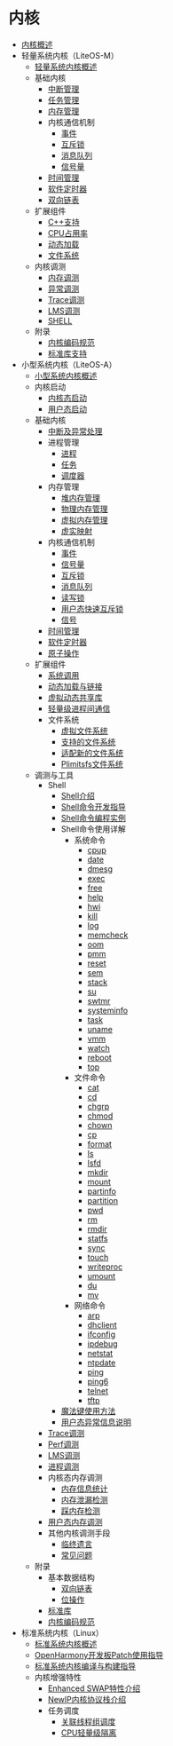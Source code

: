 # 内核

- [内核概述](kernel-overview.md)
- 轻量系统内核（LiteOS-M）
    - [轻量系统内核概述](kernel-mini-overview.md)
    - 基础内核
        - [中断管理](kernel-mini-basic-interrupt.md)
        - [任务管理](kernel-mini-basic-task.md)
        - [内存管理](kernel-mini-basic-memory.md)
        - 内核通信机制
            - [事件](kernel-mini-basic-ipc-event.md)
            - [互斥锁](kernel-mini-basic-ipc-mutex.md)
            - [消息队列](kernel-mini-basic-ipc-queue.md)
            - [信号量](kernel-mini-basic-ipc-sem.md)
        - [时间管理](kernel-mini-basic-time.md)
        - [软件定时器](kernel-mini-basic-soft.md)
        - [双向链表](kernel-mini-basic-list.md)
    - 扩展组件
        - [C++支持](kernel-mini-extend-support.md)
        - [CPU占用率](kernel-mini-extend-cpup.md)
        - [动态加载](kernel-mini-extend-dynamic-loading.md)
        - [文件系统](kernel-mini-extend-file.md)
    - 内核调测
        - [内存调测](kernel-mini-memory-debug.md)
        - [异常调测](kernel-mini-memory-exception.md)
        - [Trace调测](kernel-mini-memory-trace.md)
        - [LMS调测](kernel-mini-memory-lms.md)
        - [SHELL](kernel-mini-debug-shell.md)
    - 附录
        - [内核编码规范](kernel-mini-appx-code.md)
        - [标准库支持](kernel-mini-appx-lib.md)
- 小型系统内核（LiteOS-A）
    - [小型系统内核概述](kernel-small-overview.md)
    - 内核启动
        - [内核态启动](kernel-small-start-kernel.md)
        - [用户态启动](kernel-small-start-user.md)
    - 基础内核
        - [中断及异常处理](kernel-small-basic-interrupt.md)
        - 进程管理
            - [进程](kernel-small-basic-process-process.md)
            - [任务](kernel-small-basic-process-thread.md)
            - [调度器](kernel-small-basic-process-scheduler.md)
        - 内存管理
            - [堆内存管理](kernel-small-basic-memory-heap.md)
            - [物理内存管理](kernel-small-basic-memory-physical.md)
            - [虚拟内存管理](kernel-small-basic-memory-virtual.md)
            - [虚实映射](kernel-small-basic-inner-reflect.md)
        - 内核通信机制
            - [事件](kernel-small-basic-trans-event.md)
            - [信号量](kernel-small-basic-trans-semaphore.md)
            - [互斥锁](kernel-small-basic-trans-mutex.md)
            - [消息队列](kernel-small-basic-trans-queue.md)
            - [读写锁](kernel-small-basic-trans-rwlock.md)
            - [用户态快速互斥锁](kernel-small-basic-trans-user-mutex.md)
            - [信号](kernel-small-basic-trans-user-signal.md)
        - [时间管理](kernel-small-basic-time.md)
        - [软件定时器](kernel-small-basic-softtimer.md)
        - [原子操作](kernel-small-basic-atomic.md)
    - 扩展组件
        - [系统调用](kernel-small-bundles-system.md)
        - [动态加载与链接](kernel-small-bundles-linking.md)
        - [虚拟动态共享库](kernel-small-bundles-share.md)
        - [轻量级进程间通信](kernel-small-bundles-ipc.md)
        - 文件系统
            - [虚拟文件系统](kernel-small-bundles-fs-virtual.md)
            - [支持的文件系统](kernel-small-bundles-fs-support.md)
            - [适配新的文件系统](kernel-small-bundles-fs-new.md)
            - [Plimitsfs文件系统](kernel-small-plimits.md)
    - 调测与工具
        - Shell
            - [Shell介绍](kernel-small-debug-shell-overview.md)
            - [Shell命令开发指导](kernel-small-debug-shell-guide.md)
            - [Shell命令编程实例](kernel-small-debug-shell-build.md)
            - Shell命令使用详解
                - 系统命令
                    - [cpup](kernel-small-debug-shell-cmd-cpup.md)
                    - [date](kernel-small-debug-shell-cmd-date.md)
                    - [dmesg](kernel-small-debug-shell-cmd-dmesg.md)
                    - [exec](kernel-small-debug-shell-cmd-exec.md)
                    - [free](kernel-small-debug-shell-cmd-free.md)
                    - [help](kernel-small-debug-shell-cmd-help.md)
                    - [hwi](kernel-small-debug-shell-cmd-hwi.md)
                    - [kill](kernel-small-debug-shell-cmd-kill.md)
                    - [log](kernel-small-debug-shell-cmd-log.md)
                    - [memcheck](kernel-small-debug-shell-cmd-memcheck.md)
                    - [oom](kernel-small-debug-shell-cmd-oom.md)
                    - [pmm](kernel-small-debug-shell-cmd-pmm.md)
                    - [reset](kernel-small-debug-shell-cmd-reset.md)
                    - [sem](kernel-small-debug-shell-cmd-sem.md)
                    - [stack](kernel-small-debug-shell-cmd-stack.md)
                    - [su](kernel-small-debug-shell-cmd-su.md)
                    - [swtmr](kernel-small-debug-shell-cmd-swtmr.md)
                    - [systeminfo](kernel-small-debug-shell-cmd-sysinfo.md)
                    - [task](kernel-small-debug-shell-cmd-task.md)
                    - [uname](kernel-small-debug-shell-cmd-uname.md)
                    - [vmm](kernel-small-debug-shell-cmd-vmm.md)
                    - [watch](kernel-small-debug-shell-cmd-watch.md)
                    - [reboot](kernel-small-debug-shell-cmd-reboot.md)
                    - [top](kernel-small-debug-shell-cmd-top.md)
                - 文件命令
                    - [cat](kernel-small-debug-shell-file-cat.md)
                    - [cd](kernel-small-debug-shell-file-cd.md)
                    - [chgrp](kernel-small-debug-shell-file-chgrp.md)
                    - [chmod](kernel-small-debug-shell-file-chmod.md)
                    - [chown](kernel-small-debug-shell-file-chown.md)
                    - [cp](kernel-small-debug-shell-file-cp.md)
                    - [format](kernel-small-debug-shell-file-format.md)
                    - [ls](kernel-small-debug-shell-file-ls.md)
                    - [lsfd](kernel-small-debug-shell-file-lsfd.md)
                    - [mkdir](kernel-small-debug-shell-file-mkdir.md)
                    - [mount](kernel-small-debug-shell-file-mount.md)
                    - [partinfo](kernel-small-debug-shell-file-partinfo.md)
                    - [partition](kernel-small-debug-shell-file-partition.md)
                    - [pwd](kernel-small-debug-shell-file-pwd.md)
                    - [rm](kernel-small-debug-shell-file-rm.md)
                    - [rmdir](kernel-small-debug-shell-file-rmdir.md)
                    - [statfs](kernel-small-debug-shell-file-statfs.md)
                    - [sync](kernel-small-debug-shell-file-sync.md)
                    - [touch](kernel-small-debug-shell-file-touch.md)
                    - [writeproc](kernel-small-debug-shell-file-write.md)
                    - [umount](kernel-small-debug-shell-file-umount.md)
                    - [du](kernel-small-debug-shell-file-du.md)
                    - [mv](kernel-small-debug-shell-file-mv.md)
                - 网络命令
                    - [arp](kernel-small-debug-shell-net-arp.md)
                    - [dhclient](kernel-small-debug-shell-net-dhclient.md)
                    - [ifconfig](kernel-small-debug-shell-net-ifconfig.md)
                    - [ipdebug](kernel-small-debug-shell-net-ipdebug.md)
                    - [netstat](kernel-small-debug-shell-net-netstat.md)
                    - [ntpdate](kernel-small-debug-shell-net-ntpdate.md)
                    - [ping](kernel-small-debug-shell-net-ping.md)
                    - [ping6](kernel-small-debug-shell-net-ping6.md)
                    - [telnet](kernel-small-debug-shell-net-telnet.md)
                    - [tftp](kernel-small-debug-shell-net-tftp.md)
            - [魔法键使用方法](kernel-small-debug-shell-magickey.md)
            - [用户态异常信息说明](kernel-small-debug-shell-error.md)
        - [Trace调测](kernel-small-debug-trace.md)
        - [Perf调测](kernel-small-debug-perf.md)
        - [LMS调测](kernel-small-memory-lms.md)
        - [进程调测](kernel-small-debug-process-cpu.md)
        - 内核态内存调测
            - [内存信息统计](kernel-small-debug-memory-info.md)
            - [内存泄漏检测](kernel-small-debug-memory-leak.md)
            - [踩内存检测](kernel-small-debug-memory-corrupt.md)
        - [用户态内存调测](kernel-small-debug-user.md)
        - 其他内核调测手段
            - [临终遗言](kernel-small-debug-trace-other-lastwords.md)
            - [常见问题](kernel-small-debug-trace-other-faqs.md)
    - 附录
        - 基本数据结构
            - [双向链表](kernel-small-apx-dll.md)
            - [位操作](kernel-small-apx-bitwise.md)
        - [标准库](kernel-small-apx-library.md)
        - [内核编码规范](kernel-mini-appx-code.md)
- 标准系统内核（Linux）
    - [标准系统内核概述](kernel-standard-overview.md)
    - [OpenHarmony开发板Patch使用指导](kernel-standard-patch.md)
    - [标准系统内核编译与构建指导](kernel-standard-build.md)
    - 内核增强特性
        - [Enhanced SWAP特性介绍](kernel-standard-mm-eswap.md)
        - [NewIP内核协议栈介绍](kernel-standard-newip.md)
        - 任务调度
            - [关联线程组调度](kernel-standard-sched-rtg.md)
            - [CPU轻量级隔离](kernel-standard-sched-cpuisolation.md)
